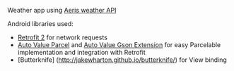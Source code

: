Weather app using [Aeris weather API](https://www.aerisweather.com/)

Android libraries used:
  - [Retrofit 2](http://square.github.io/retrofit/) for network requests
  - [Auto Value Parcel](https://github.com/rharter/auto-value-parcel) and [Auto Value Gson Extension](https://github.com/rharter/auto-value-gson) for easy Parcelable implementation and integration with Retrofit
  - [Butterknife] (http://jakewharton.github.io/butterknife/) for View binding
